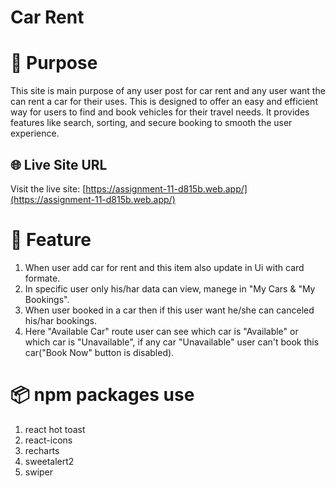 # Car Rent

# 📖 Purpose

This site is main purpose of any user post for car rent and any user want the can rent a car for their uses. This is designed to offer an easy and efficient way for users to find and book vehicles for their travel needs. It provides features like search, sorting, and secure booking to smooth the user experience.

## 🌐 Live Site URL

Visit the live site: [https://assignment-11-d815b.web.app/](https://assignment-11-d815b.web.app/)

# 🚀 Feature

1. When user add car for rent and this item also update in Ui with card formate.
2. In specific user only his/har data can view, manege in "My Cars & "My Bookings".
3. When user booked in a car then if this user want he/she can canceled his/har bookings.
4. Here "Available Car" route user can see which car is "Available" or which car is "Unavailable", if any car "Unavailable" user can't book this car("Book Now" button is disabled).

# 📦 npm packages use

1. react hot toast
2. react-icons
3. recharts
4. sweetalert2
5. swiper
